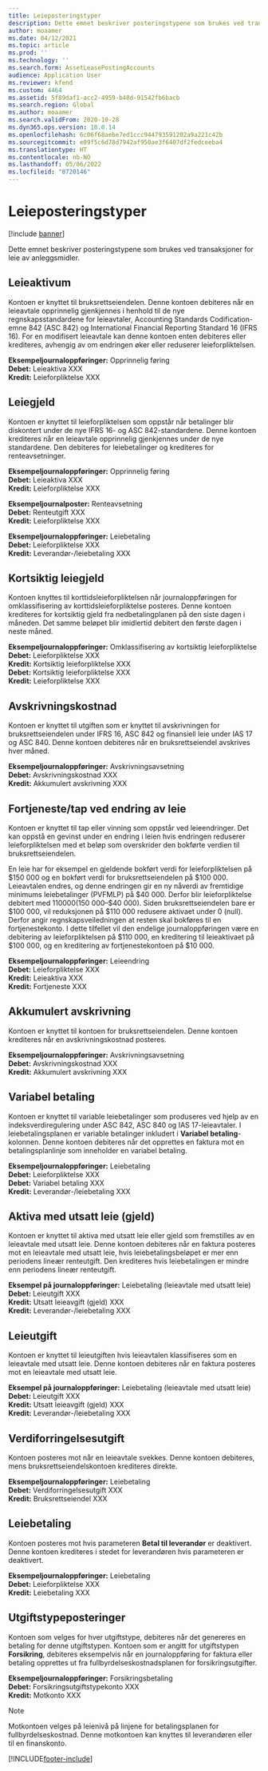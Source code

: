 ```yaml
---
title: Leieposteringstyper
description: Dette emnet beskriver posteringstypene som brukes ved transaksjoner for leie av anleggsmidler.
author: moaamer
ms.date: 04/12/2021
ms.topic: article
ms.prod: ''
ms.technology: ''
ms.search.form: AssetLeasePostingAccounts
audience: Application User
ms.reviewer: kfend
ms.custom: 4464
ms.assetid: 5f89daf1-acc2-4959-b48d-91542fb6bacb
ms.search.region: Global
ms.author: moaamer
ms.search.validFrom: 2020-10-28
ms.dyn365.ops.version: 10.0.14
ms.openlocfilehash: 6c06f68aebe7ed1ccc944793591202a9a221c42b
ms.sourcegitcommit: e09f5c6d78d7942af950ae3f6407df2fedceeba4
ms.translationtype: HT
ms.contentlocale: nb-NO
ms.lasthandoff: 05/06/2022
ms.locfileid: "8720146"
---
```

# <a name="lease-posting-types"></a>Leieposteringstyper

[!include [banner](../includes/banner.md)]

Dette emnet beskriver posteringstypene som brukes ved transaksjoner for leie av anleggsmidler.

## <a name="lease-asset"></a>Leieaktivum

Kontoen er knyttet til bruksrettseiendelen. Denne kontoen debiteres når en leieavtale opprinnelig gjenkjennes i henhold til de nye regnskapsstandardene for leieavtaler, Accounting Standards Codification-emne 842 (ASC 842) og International Financial Reporting Standard 16 (IFRS 16). For en modifisert leieavtale kan denne kontoen enten debiteres eller krediteres, avhengig av om endringen øker eller reduserer leieforpliktelsen.

**Eksempeljournaloppføringer:** Opprinnelig føring<br>
**Debet:** Leieaktiva XXX<br>
**Kredit:** Leieforpliktelse XXX

## <a name="lease-liability"></a>Leiegjeld

Kontoen er knyttet til leieforpliktelsen som oppstår når betalinger blir diskontert under de nye IFRS 16- og ASC 842-standardene. Denne kontoen krediteres når en leieavtale opprinnelig gjenkjennes under de nye standardene. Den debiteres for leiebetalinger og krediteres for renteavsetninger.

**Eksempeljournaloppføringer:** Opprinnelig føring<br>
**Debet:** Leieaktiva XXX<br>
**Kredit:** Leieforpliktelse XXX

**Eksempeljournalposter:** Renteavsetning<br>
**Debet:** Renteutgift XXX<br>
**Kredit:** Leieforpliktelse XXX

**Eksempeljournaloppføringer:** Leiebetaling<br>
**Debet:** Leieforpliktelse XXX<br>
**Kredit:** Leverandør-/leiebetaling XXX

## <a name="short-term-lease-liability"></a>Kortsiktig leiegjeld

Kontoen knyttes til korttidsleieforpliktelsen når journaloppføringen for omklassifisering av korttidsleieforpliktelse posteres. Denne kontoen krediteres for kortsiktig gjeld fra nedbetalingplanen på den siste dagen i måneden. Det samme beløpet blir imidlertid debitert den første dagen i neste måned.

**Eksempeljournaloppføringer:** Omklassifisering av kortsiktig leieforpliktelse<br>
**Debet:** Leieforpliktelse XXX<br>
**Kredit:** Kortsiktig leieforpliktelse XXX<br>
**Debet:** Kortsiktig leieforpliktelse XXX<br>
**Kredit:** Leieforpliktelse XXX

## <a name="depreciation-expense"></a>Avskrivningskostnad

Kontoen er knyttet til utgiften som er knyttet til avskrivningen for bruksrettseiendelen under IFRS 16, ASC 842 og finansiell leie under IAS 17 og ASC 840. Denne kontoen debiteres når en bruksrettseiendel avskrives hver måned.

**Eksempeljournaloppføringer:** Avskrivningsavsetning<br>
**Debet:** Avskrivningskostnad XXX<br>
**Kredit:** Akkumulert avskrivning XXX

## <a name="gainloss-on-lease-modification"></a>Fortjeneste/tap ved endring av leie

Kontoen er knyttet til tap eller vinning som oppstår ved leieendringer. Det kan oppstå en gevinst under en endring i leien hvis endringen reduserer leieforpliktelsen med et beløp som overskrider den bokførte verdien til bruksrettseiendelen.

En leie har for eksempel en gjeldende bokført verdi for leieforpliktelsen på $150 000 og en bokført verdi for bruksrettseiendelen på $100 000. Leieavtalen endres, og denne endringen gir en ny nåverdi av fremtidige minimums leiebetalinger (PVFMLP) på $40 000. Derfor blir leieforpliktelse debitert med $110 000 ($150 000–$40 000). Siden bruksrettseiendelen bare er $100 000, vil reduksjonen på $110 000 redusere aktivaet under 0 (null). Derfor angir regnskapsveiledningen at resten skal bokføres til en fortjenestekonto. I dette tilfellet vil den endelige journaloppføringen være en debitering av leieforpliktelsen på $110 000, en kreditering til leieaktivaet på $100 000, og en kreditering av fortjenestekontoen på $10 000.

**Eksempeljournaloppføringer:** Leieendring<br>
**Debet:** Leieforpliktelse XXX<br>
**Kredit:** Leieaktiva XXX<br>
**Kredit:** Fortjeneste XXX

## <a name="accumulated-depreciation"></a>Akkumulert avskrivning

Kontoen er knyttet til kontoen for bruksrettseiendelen. Denne kontoen krediteres når en avskrivningskostnad posteres.

**Eksempeljournaloppføringer:** Avskrivningsavsetning<br>
**Debet:** Avskrivningskostnad XXX<br>
**Kredit:** Akkumulert avskrivning XXX

## <a name="variable-payment"></a>Variabel betaling

Kontoen er knyttet til variable leiebetalinger som produseres ved hjelp av en indeksverdiregulering under ASC 842, ASC 840 og IAS 17-leieavtaler. I leiebetalingsplanen er variable betalinger inkludert i **Variabel betaling**-kolonnen. Denne kontoen debiteres når det opprettes en faktura mot en betalingsplanlinje som inneholder en variabel betaling.

**Eksempeljournaloppføringer:** Leiebetaling<br>
**Debet:** Leieforpliktelse XXX<br>
**Debet:** Variabel betaling XXX<br>
**Kredit:** Leverandør-/leiebetaling XXX

## <a name="deferred-rent-asset-liability"></a>Aktiva med utsatt leie (gjeld)

Kontoen er knyttet til aktiva med utsatt leie eller gjeld som fremstilles av en leieavtale med utsatt leie. Denne kontoen debiteres når en faktura posteres mot en leieavtale med utsatt leie, hvis leiebetalingsbeløpet er mer enn periodens lineær renteutgift. Den krediteres hvis leiebetalingen er mindre enn periodens lineær renteutgift.

**Eksempel på journaloppføringer:** Leiebetaling (leieavtale med utsatt leie)<br>
**Debet:** Leieutgift XXX<br>
**Kredit:** Utsatt leieavgift (gjeld) XXX<br>
**Kredit:** Leverandør-/leiebetaling XXX

## <a name="lease-expense"></a>Leieutgift

Kontoen er knyttet til leieutgiften hvis leieavtalen klassifiseres som en leieavtale med utsatt leie. Denne kontoen debiteres når en faktura posteres mot en leieavtale med utsatt leie.

**Eksempel på journaloppføringer:** Leiebetaling (leieavtale med utsatt leie)<br>
**Debet:** Leieutgift XXX<br>
**Kredit:** Utsatt leieavgift (gjeld) XXX<br>
**Kredit:** Leverandør-/leiebetaling XXX

## <a name="impairment-expense"></a>Verdiforringelsesutgift

Kontoen posteres mot når en leieavtale svekkes. Denne kontoen debiteres, mens bruksrettseiendelskontoen krediteres direkte.

**Eksempeljournaloppføringer:** Leiebetaling<br>
**Debet:** Verdiforringelsesutgift XXX<br>
**Kredit:** Bruksrettseiendel XXX

## <a name="lease-payment"></a>Leiebetaling

Kontoen posteres mot hvis parameteren **Betal til leverandør** er deaktivert. Denne kontoen krediteres i stedet for leverandøren hvis parameteren er deaktivert.

**Eksempeljournaloppføringer:** Leiebetaling<br>
**Debet:** Leieforpliktelse XXX<br>
**Kredit:** Leiebetaling XXX

## <a name="expense-type-postings"></a>Utgiftstypeposteringer

Kontoen som velges for hver utgiftstype, debiteres når det genereres en betaling for denne utgiftstypen. Kontoen som er angitt for utgiftstypen **Forsikring**, debiteres eksempelvis når en journaloppføring for faktura eller betaling opprettes ut fra fullbyrdelseskostnadsplanen for forsikringsutgifter.

**Eksempeljournaloppføringer:** Forsikringsbetaling<br>
**Debet:** Forsikringsutgiftstypekonto XXX<br>
**Kredit:** Motkonto XXX

> [!NOTE]
> Motkontoen velges på leienivå på linjene for betalingsplanen for fullbyrdelseskostnad. Denne motkontoen kan knyttes til leverandøren eller til en finanskonto.


[!INCLUDE[footer-include](../../includes/footer-banner.md)]
